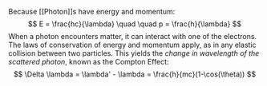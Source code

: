 Because [[Photon]]s have energy and momentum:
$$
E = \frac{hc}{\lambda} \quad \quad p = \frac{h}{\lambda}
$$
When a photon encounters matter, it can interact with one of the electrons. The laws of conservation of energy and momentum apply, as in any elastic collision between two particles. 
This yields the *change in wavelength of the scattered photon*, known as the Compton Effect:
$$
\Delta \lambda = \lambda' - \lambda = \frac{h}{mc}(1-\cos(\theta))
$$
